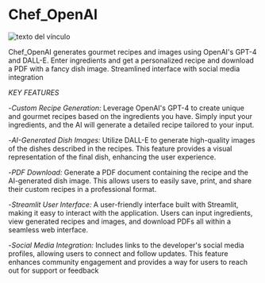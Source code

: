 # Chef_OpenAI

![texto del vínculo](https://cdn.cpdonline.co.uk/wp-content/uploads/2023/04/28123407/Experienced-chef-de-partie-1200x350.jpg)


Chef_OpenAI generates gourmet recipes and images using OpenAI's GPT-4 and DALL-E. Enter ingredients and get a personalized recipe and download a PDF with a fancy dish image. Streamlined interface with social media integration


*KEY FEATURES*

-*Custom Recipe Generation:* Leverage OpenAI's GPT-4 to create unique and gourmet recipes based on the ingredients you have. Simply input your ingredients, and the AI will generate a detailed recipe tailored to your input.

-*AI-Generated Dish Images:* Utilize DALL-E to generate high-quality images of the dishes described in the recipes. This feature provides a visual representation of the final dish, enhancing the user experience.

-*PDF Download:* Generate a PDF document containing the recipe and the AI-generated dish image. This allows users to easily save, print, and share their custom recipes in a professional format.

-*Streamlit User Interface:* A user-friendly interface built with Streamlit, making it easy to interact with the application. Users can input ingredients, view generated recipes and images, and download PDFs all within a seamless web interface.

-*Social Media Integration:* Includes links to the developer's social media profiles, allowing users to connect and follow updates. This feature enhances community engagement and provides a way for users to reach out for support or feedback




